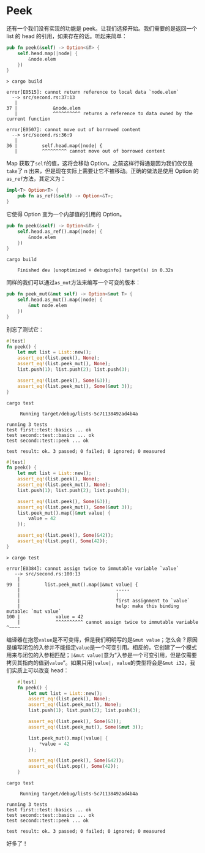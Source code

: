 # Peek

还有一个我们没有实现的功能是 peek。让我们选择开始。我们需要的是返回一个 list 的 head 的引用，如果存在的话。听起来简单：

```rust
pub fn peek(&self) -> Option<&T> {
    self.head.map(|node| {
        &node.elem
    })
}
```

```null
> cargo build

error[E0515]: cannot return reference to local data `node.elem`
  --> src/second.rs:37:13
   |
37 |             &node.elem
   |             ^^^^^^^^^^ returns a reference to data owned by the current function

error[E0507]: cannot move out of borrowed content
  --> src/second.rs:36:9
   |
36 |         self.head.map(|node| {
   |         ^^^^^^^^^ cannot move out of borrowed content
```

Map 获取了`self`的值，这将会移动 Option。之前这样行得通是因为我们仅仅是`take`了 n 出来，但是现在实际上需要让它不被移动。正确的做法是使用 Option 的`as_ref`方法，其定义为：

```rust
impl<T> Option<T> {
    pub fn as_ref(&self) -> Option<&T>;
}
```

它使得 Option 变为一个内部值的引用的 Option。

```rust
pub fn peek(&self) -> Option<&T> {
    self.head.as_ref().map(|node| {
        &node.elem
    })
}
```

```null
cargo build

    Finished dev [unoptimized + debuginfo] target(s) in 0.32s
```

同样的我们可以通过`as_mut`方法来编写一个可变的版本：

```rust
pub fn peek_mut(&mut self) -> Option<&mut T> {
    self.head.as_mut().map(|node| {
        &mut node.elem
    })
}
```

别忘了测试它：

```rust
#[test]
fn peek() {
    let mut list = List::new();
    assert_eq!(list.peek(), None);
    assert_eq!(list.peek_mut(), None);
    list.push(1); list.push(2); list.push(3);

    assert_eq!(list.peek(), Some(&3));
    assert_eq!(list.peek_mut(), Some(&mut 3));
}
```

```null
cargo test

     Running target/debug/lists-5c71138492ad4b4a

running 3 tests
test first::test::basics ... ok
test second::test::basics ... ok
test second::test::peek ... ok

test result: ok. 3 passed; 0 failed; 0 ignored; 0 measured
```

```rust
#[test]
fn peek() {
    let mut list = List::new();
    assert_eq!(list.peek(), None);
    assert_eq!(list.peek_mut(), None);
    list.push(1); list.push(2); list.push(3);

    assert_eq!(list.peek(), Some(&3));
    assert_eq!(list.peek_mut(), Some(&mut 3));
    list.peek_mut().map(|&mut value| {
        value = 42
    });

    assert_eq!(list.peek(), Some(&42));
    assert_eq!(list.pop(), Some(42));
}
```

```null
> cargo test

error[E0384]: cannot assign twice to immutable variable `value`
   --> src/second.rs:100:13
    |
99  |         list.peek_mut().map(|&mut value| {
    |                                   -----
    |                                   |
    |                                   first assignment to `value`
    |                                   help: make this binding mutable: `mut value`
100 |             value = 42
    |             ^^^^^^^^^^ cannot assign twice to immutable variable          ^~~~~
```

编译器在抱怨`value`是不可变得，但是我们明明写的是`&mut value`；怎么会？原因是编写闭包的入参并不能指定`value`是一个可变引用。相反的，它创建了一个模式用来与闭包的入参相匹配；`|&mut value|`意为“入参是一个可变引用，但是仅需要拷贝其指向的值到`value`”。如果只用`|value|`，`value`的类型将会是`&mut i32`，我们实质上可以改变 head：

```rust
    #[test]
    fn peek() {
        let mut list = List::new();
        assert_eq!(list.peek(), None);
        assert_eq!(list.peek_mut(), None);
        list.push(1); list.push(2); list.push(3);

        assert_eq!(list.peek(), Some(&3));
        assert_eq!(list.peek_mut(), Some(&mut 3));

        list.peek_mut().map(|value| {
            *value = 42
        });

        assert_eq!(list.peek(), Some(&42));
        assert_eq!(list.pop(), Some(42));
    }
```

```null
cargo test

     Running target/debug/lists-5c71138492ad4b4a

running 3 tests
test first::test::basics ... ok
test second::test::basics ... ok
test second::test::peek ... ok

test result: ok. 3 passed; 0 failed; 0 ignored; 0 measured
```

好多了！
